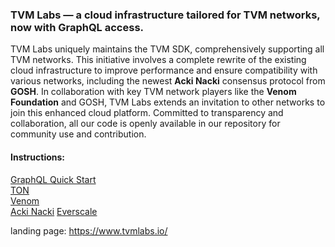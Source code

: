 ### TVM Labs — a cloud infrastructure tailored for TVM networks, now with GraphQL access. 

TVM Labs uniquely maintains the TVM SDK, comprehensively supporting all TVM networks. This initiative involves a complete rewrite of the existing cloud infrastructure to improve performance and ensure compatibility with various networks, including the newest **Acki Nacki** consensus protocol from **GOSH**. In collaboration with key TVM network players like the **Venom Foundation** and GOSH, TVM Labs extends an invitation to other networks to join this enhanced cloud platform. Committed to transparency and collaboration, all our code is openly available in our repository for community use and contribution.

#### Instructions:

[GraphQL Quick Start](https://github.com/tvmlabs/.github/blob/main/profile/qs%20graphql.md)  
[TON](https://github.com/tvmlabs/.github/blob/main/profile/ton.md)  
[Venom](https://github.com/tvmlabs/.github/blob/main/profile/venom.md)  
[Acki Nacki](https://github.com/tvmlabs/.github/blob/main/profile/acki%20nacki.md)
[Everscale](https://github.com/tvmlabs/.github/blob/main/profile/everscale.md)


landing page: https://www.tvmlabs.io/
